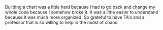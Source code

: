 Building a chart was a little hard because I had to go back and change my whole
code because I somehow broke it. It was a little easier to understand because
it was much more organized. So grateful to have TA's and a professor that is
so willing to help in the midst of chaos. 

